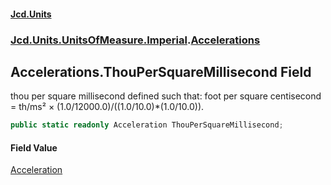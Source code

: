 #### [Jcd.Units](index.md 'index')

### [Jcd.Units.UnitsOfMeasure.Imperial](Jcd.Units.UnitsOfMeasure.Imperial.md 'Jcd.Units.UnitsOfMeasure.Imperial').[Accelerations](Accelerations.md 'Jcd.Units.UnitsOfMeasure.Imperial.Accelerations')

## Accelerations.ThouPerSquareMillisecond Field

thou per square millisecond defined such that: foot per square centisecond = th/ms² ×
(1.0/12000.0)/((1.0/10.0)*(1.0/10.0)).

```csharp
public static readonly Acceleration ThouPerSquareMillisecond;
```

#### Field Value

[Acceleration](Acceleration.md 'Jcd.Units.UnitTypes.Acceleration')